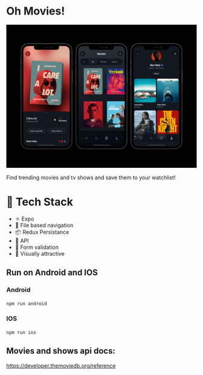 # Oh Movies!

![screenshot](./app-screenshot.png)

Find trending movies and tv shows and save them to your watchlist!

# 🚀 Tech Stack

- ⚛ Expo
- 📂 File based navigation
- 📦 Redux Persistance
- 🛜 API
- 📝 Form validation
- 💅 Visually attractive

## Run on Android and IOS

### Android

`npm run android`

### IOS

`npm run ios`

## Movies and shows api docs:

https://developer.themoviedb.org/reference
